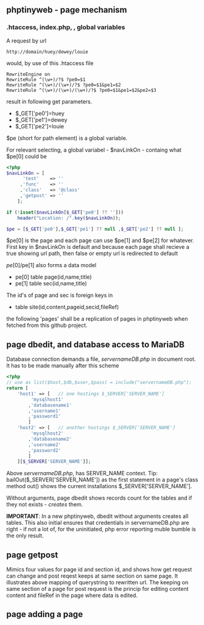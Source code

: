 ## phptinyweb  - page mechanism


### .htaccess, index.php, , global variables
 
A request by url
```
http://domain/huey/dewey/louie
```
would, by use of this .htaccess file
```
RewriteEngine on
RewriteRule ^(\w+)/?$ ?pe0=$1
RewriteRule ^(\w+)/(\w+)/?$ ?pe0=$1&pe1=$2
RewriteRule ^(\w+)/(\w+)/(\w+)/?$ ?pe0=$1&pe1=$2&pe2=$3
```
result in following get parameters.

- $_GET['pe0']=huey
- $_GET['pe1']=dewey
- $_GET['pe2']=louie
    
$pe (short for path element) is a global variable.   

For relevant selecting, a  global variabel - $navLinkOn - containg what $pe[0] could be

```php
<?php
$navLinkOn = [
      'test'    => ''
     ,'func'    => ''
     ,'class'   => '@class'
     ,'getpost' => ''
    ];

if (!isset($navLinkOn[$_GET['pe0'] ?? '']))
    header("Location: /".key($navLinkOn));

$pe = [$_GET['pe0'],$_GET['pe1'] ?? null ,$_GET['pe2'] ?? null ];
```
$pe[0] is the page and each page can use $pe[1] and $pe[2] for whatever. First key in $navLinkOn is default and because each page shall recieve a true showing url path, then false or empty url is redirected to default

$pe[0]/$pe[1] also forms a data model

- pe[0] table page(id,name,title)
- pe[1] table sec(id,name,title)

The id's of page and sec is foreign keys in

- table site(id,content,pageid,secid,fileRef)

the following 'pages' shall be a replication of pages in phptinyweb when fetched from this github project.


## page dbedit, and database access to MariaDB

Database connection demands a file, _servernameDB.php_ in document root. It has to be made manually after this scheme  
```php
<?php
// use as list($host,$db,$user,$pass) = include("servernameDB.php");
return [
    'host1' => [   // one hostings $_SERVER['SERVER_NAME']
         'mysqlhost1'
        ,'databasename1'
        ,'username1'
        ,'password1'
        ]
    'host2' => [   // another hostings $_SERVER['SERVER_NAME']
         'mysqlhost2'
        ,'databasename2'
        ,'username2'
        ,'password2'
        ]
    ][$_SERVER['SERVER_NAME']];
```
Above _servernameDB.php_, has SERVER_NAME context. Tip: bailOut($_SERVER['SERVER_NAME']) as the first statement in a page's class method out() shows the current installations $_SERVER['SERVER_NAME'].

Without arguments, page dbedit shows records count for the tables and if they not exists - _creates_ them. 

__IMPORTANT__: In a new phptinyweb, dbedit without arguments creates all tables. This also initial ensures that credentials in servernameDB.php are right - if not a lot of, for the uninitiated, php error reporting muble bumble is the only result.

## page getpost

Mimics four values for page id and section id, and shows how get request can change and post reqest keeps at same section on same page. It illustrates above mapping of querystring to rewritten url. The keeping on same section of a page for post request is the princip for editing content content and fileRef in the page where data is edited.

## page adding a page

